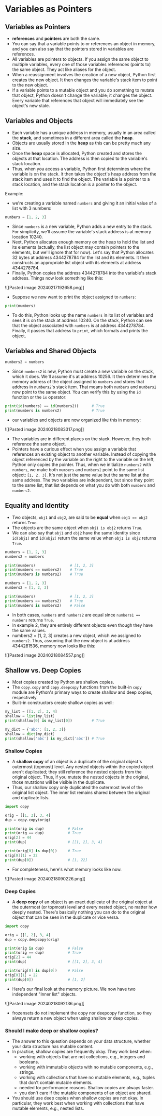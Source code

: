 
# Variables as Pointers

## Variables as Pointers

- **references** and **pointers** are both the same.
- You can say that a variable points to or references an object in memory, and you can also say that the pointers stored in variables are references.
- All variables are pointers to objects. If you assign the same object to multiple variables, every one of those variables references (points to) the same object. They act like aliases for the object.
- When a reassignment involves the creation of a new object, Python first creates the new object. It then changes the variable's stack item to point to the new object.
- If a variable points to a mutable object and you do something to mutate that object, Python doesn't change the variable; it changes the object. Every variable that references that object will immediately see the object's new state.

## Variables and Objects

- Each variable has a unique address in memory, usually in an area called the **stack**, and sometimes in a different area called the **heap**.
- Objects are usually stored in the **heap** as this can be pretty much any size.
- Once the **heap** space is allocated, Python created and stores the objects at that location. The address is then copied to the variable's stack location.
- Thus, when you access a variable, Python first determines where the variable is on the stack. It then takes the object's heap address from the stack item and uses it to find the object. The variable is a pointer to a stack location, and the stack location is a pointer to the object.

Example:

- we're creating a variable named `numbers` and giving it an initial value of a list with 3 numbers:
```python
numbers = [1, 2, 3]
```

- Since `numbers` is a new variable, Python adds a new entry to the stack. For simplicity, we'll assume the variable's stack address is at memory location 10240.
- Next, Python allocates enough memory on the heap to hold the list and its elements (actually, the list object may contain pointers to the elements, but we'll ignore that for now). Let's say that Python allocates 32 bytes at address 4344278784 for the list and its elements. It then constructs an appropriate list object with its elements at address 4344278784.
- Finally, Python copies the address 4344278784 into the variable's stack address. Things now look something like this:

![[Pasted image 20240217192658.png]] 
- Suppose we now want to print the object assigned to `numbers`:
```python
print(numbers)
```
- To do this, Python looks up the name `numbers` in its list of variables and sees it is on the stack at address 10240. On the stack, Python can see that the object associated with `numbers` is at address 4344278784. Finally, it passes that address to `print`, which formats and prints the object.

## Variables and Shared Objects

```python
numbers2 = numbers
```

- Since `numbers2` is new, Python must create a new variable on the stack, which it does. We'll assume it's at address 10256. It then determines the memory address of the object assigned to `numbers` and stores that address in `numbers2`'s stack item. That means both `numbers` and `numbers2` now point to the same object. You can verify this by using the `id` function or the `is` operator:

```python
print(id(numbers) == id(numbers2))      # True
print(numbers is numbers2)              # True
```

- our variables and objects are now organized like this in memory:

![[Pasted image 20240218083317.png]]

- The variables are in different places on the stack. However, they both reference the same object.
- Pointers have a curious effect when you assign a variable that references an existing object to another variable. Instead of copying the object referenced by the variable on the right to the variable on the left, Python only copies the pointer. Thus, when we initialize `numbers2` with `numbers`, we make both `numbers` and `numbers2` point to the same list object: `[1, 2. 3]`. It's not just the same value but the same list at the same address. The two variables are independent, but since they point to the same list, that list depends on what you do with both `numbers` and `numbers2`.

## Equality and Identity

- Two objects, `obj1` and `obj2`, are said to be **equal** when `obj1 == obj2` returns `True`.
- The objects are the same object when `obj1 is obj2` returns `True`.
- We can also say that `obj1` and `obj2` have the same identity since `id(obj1)` and `id(obj2)` return the same value when `obj1 is obj2` returns `True`.

```python
numbers = [1, 2, 3]
numbers2 = numbers

print(numbers)                # [1, 2, 3]
print(numbers == numbers2)    # True
print(numbers is numbers2)    # True
```

```python
numbers = [1, 2, 3]
numbers2 = [1, 2, 3]

print(numbers)                # [1, 2, 3]
print(numbers == numbers2)    # True
print(numbers is numbers2)    # False
```

- In both cases, `numbers` and `numbers2` are equal since `numbers1 == numbers` returns `True`.
- In example 2, they are entirely different objects even though they have the same values.
- numbers2 = [1, 2, 3] creates a new object, which we assigned to `numbers2`. Thus, assuming that the new object is at address 4344281536, memory now looks like this:

![[Pasted image 20240218084557.png]]

## Shallow vs. Deep Copies

- Most copies created by Python are shallow copies.
- The `copy.copy` and `copy.deepcopy` functions from the built-in `copy` module are Python's primary ways to create shallow and deep copies, respectively.
- Built-in constructors create shallow copies as well:

```python
my_list = [[1, 2], 3, 4]
shallow = list(my_list)
print(shallow[0] is my_list[0])         # True

my_dict = {'abc': [1, 2, 3]}
shallow = dict(my_dict)
print(shallow['abc'] is my_dict['abc']) # True
```

### Shallow Copies

- A **shallow copy** of an object is a duplicate of the original object's outermost (topmost) level. Any nested objects within the copied object aren't duplicated; they still reference the nested objects from the original object. Thus, if you mutate the nested objects in the original, those mutations will be visible in the duplicate.
- Thus, our shallow copy only duplicated the outermost level of the original list object. The inner list remains shared between the original and duplicate lists.

```python
import copy

orig = [[1, 2], 3, 4]
dup = copy.copy(orig)

print(orig is dup)           # False
print(orig == dup)           # True
orig[2] = 44
print(dup)                   # [[1, 2], 3, 4]

print(orig[0] is dup[0])     # True
orig[0][1] = 22
print(dup[0])                # [1, 22]
```

- For completeness, here's what memory looks like now.

![[Pasted image 20240218090226.png]]

### Deep Copies

- A **deep copy** of an object is an exact duplicate of the original object at the outermost (or topmost) level and every nested object, no matter how deeply nested. There's basically nothing you can do to the original object that can be seen in the duplicate or vice versa.

```python
import copy

orig = [[1, 2], 3, 4]
dup = copy.deepcopy(orig)

print(orig is dup)           # False
print(orig == dup)           # True
orig[2] = 44
print(dup)                   # [[1, 2], 3, 4]

print(orig[0] is dup[0])     # False
orig[0][1] = 22
print(dup[0])                # [1, 2]
```

- Here's our final look at the memory picture. We now have two independent "Inner list" objects.

![[Pasted image 20240218092136.png]]

- frozensets do not implement the copy nor deepcopy function, so they always return a new object when using shallow or deep copies.
### Should I make deep or shallow copies?

- The answer to this question depends on your data structure, whether your data structure has mutable content.
- In practice, shallow copies are frequently okay. They work best when:
	- working with objects that are not collections, e.g., integers and booleans.
	- working with immutable objects with no mutable components, e.g., strings.
	- working with collections that have no mutable elements, e.g., tuples that don't contain mutable elements.
	- needed for performance reasons. Shallow copies are always faster.
	- you don't care if the mutable components of an object are shared.
- You should use deep copies when shallow copies are not okay. In particular, they work best when working with collections that have mutable elements, e.g., nested lists.